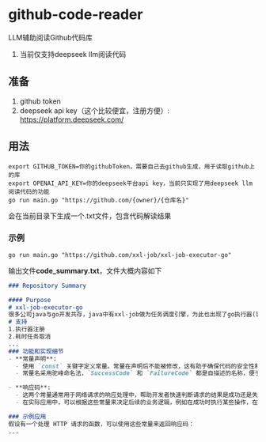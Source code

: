 # github-code-reader
LLM辅助阅读Github代码库
1. 当前仅支持deepseek llm阅读代码
## 准备
1. github token
2. deepseek api key（这个比较便宜，注册方便）: https://platform.deepseek.com/
## 用法

```shell
export GITHUB_TOKEN=你的githubToken，需要自己去github生成，用于读取github上的库
export OPENAI_API_KEY=你的deepseek平台api key，当前只实现了用deepseek llm 阅读代码的功能
go run main.go "https://github.com/{owner}/{仓库名}"
```

会在当前目录下生成一个.txt文件，包含代码解读结果

### 示例
```
go run main.go "https://github.com/xxl-job/xxl-job-executor-go"
```

输出文件**code_summary.txt**，文件大概内容如下
```md
### Repository Summary

#### Purpose
# xxl-job-executor-go
很多公司java与go开发共存，java中有xxl-job做为任务调度引擎，为此也出现了go执行器(客户端)，使用起来比较简单：
# 支持
1.执行器注册
2.耗时任务取消
...
### 功能和实现细节
- **常量声明**:
  - 使用 `const` 关键字定义常量。常量在声明后不能被修改，这有助于确保代码的安全性和稳定性。
  - 常量名采用驼峰命名法，`SuccessCode` 和 `FailureCode` 都是自描述的名称，便于理解其用途。

- **响应码**:
  - 这两个常量通常用于网络请求的响应处理中，帮助开发者快速判断请求的结果是成功还是失败。
  - 在实际应用中，可以根据这些常量来决定后续的业务逻辑，例如在成功时执行某些操作，在失败时进行错误处理或重试。

### 示例应用
假设有一个处理 HTTP 请求的函数，可以使用这些常量来返回响应码：
...
```